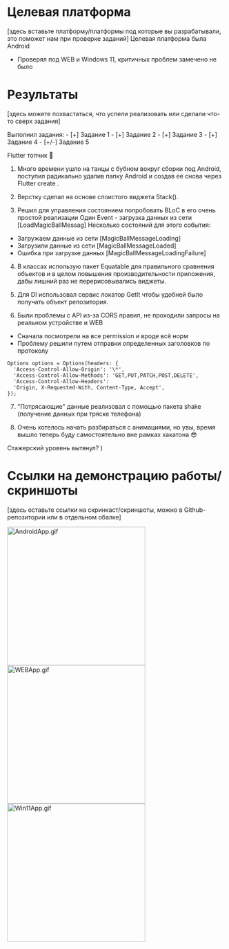 # Целевая платформа

[здесь вставьте платформу/платформы под которые вы разрабатывали, это поможет нам при проверке заданий]
Целевая платформа была Android

- Проверял под WEB и Windows 11, критичных проблем замечено не было

# Результаты

[здесь можете похвастаться, что успели реализовать или сделали что-то сверх задания]

Выполнил задания: - [+] Задание 1 - [+] Задание 2 - [+] Задание 3 - [+] Задание 4 - [+/-] Задание 5

Flutter топчик 💙

1. Много времени ушло на танцы с бубном вокруг сборки под Android, поступил радикально удалив папку Android и создав ее снова через Flutter create .

2. Верстку сделал на основе слоистого виджета Stack().

3. Решил для управления состоянием попробовать BLoC в его очень простой реализации
   Один Event - загрузка данных из сети [LoadMagicBallMessag]
   Несколько состояний для этого события:

- Загружаем данные из сети [MagicBallMessageLoading]
- Загрузили данные из сети [MagicBallMessageLoaded]
- Ошибка при загрузке данных [MagicBallMessageLoadingFailure]

4. В классах использую пакет Equatable для правильного сравнения объектов и в целом повышения производительности приложения, дабы лишний раз не перерисовывались виджеты.

5. Для DI использовал сервис локатор GetIt чтобы удобней было получать объект репозитория.

6. Были проблемы с API из-за CORS правил, не проходили запросы на реальном устройстве и WEB

- Сначала посмотрели на все permission и вроде всё норм
  <uses-permission android:name="android.permission.INTERNET"/>
- Проблему решили путем отправки определенных заголовков по протоколу

```
Options options = Options(headers: {
  'Access-Control-Allow-Origin': '\*',
  'Access-Control-Allow-Methods': 'GET,PUT,PATCH,POST,DELETE',
  'Access-Control-Allow-Headers':
  'Origin, X-Requested-With, Content-Type, Accept',
});
```

7. "Потрясающие" данные реализовал c помощью пакета shake (получение данных при тряске телефона)

8. Очень хотелось начать разбираться с анимациями, но увы, время вышло теперь буду самостоятельно вне рамках хакатона 😎

Стажерский уровень вытянул? )

# Ссылки на демонстрацию работы/скриншоты

[здесь оставьте ссылки на скринкаст/скриншоты, можно в Github-репозитории или в отдельном обалке]

<img src="AndroidApp.gif" alt="AndroidApp.gif" width="320"/>
<img src="WEBApp.gif" alt="WEBApp.gif" width="320"/>
<img src="Win11App.gif" alt="Win11App.gif" width="320"/>
